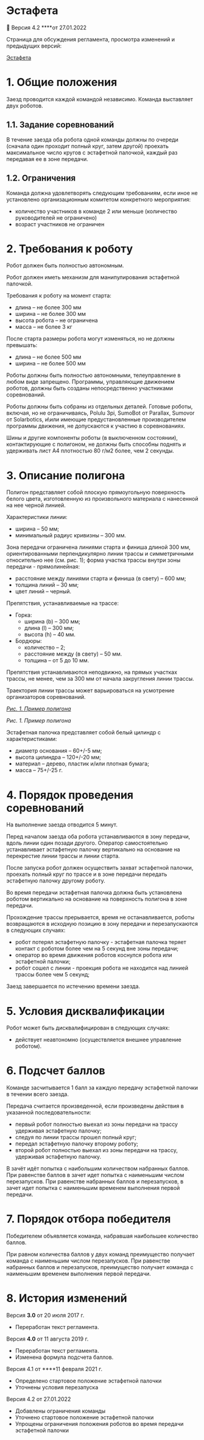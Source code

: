 # Эстафета

<aside>
📌 Версия 4.2 ****от 27.01.2022

</aside>

Страница для обсуждения регламента, просмотра изменений и предыдущих версий:

[Эстафета](../%D0%A0%D0%B5%D0%B3%D0%BB%D0%B0%D0%BC%D0%B5%D0%BD%D1%82%D1%8B%20cf894/%D0%AD%D1%81%D1%82%D0%B0%D1%84%D0%B5%D1%82%D0%B0%20b6f74.md) 

# 1. Общие положения

Заезд проводится каждой командой независимо. Команда выставляет двух роботов.

## 1.1.	Задание соревнований

В течение заезда оба робота одной команды должны по очереди (сначала один проходит полный круг, затем другой) проехать максимальное число кругов с эстафетной палочкой, каждый раз передавая ее в зоне передачи.

## 1.2. Ограничения

Команда должна удовлетворять следующим требованиям, если иное не установлено организационным комитетом конкретного мероприятия:

- количество участников в команде 2 или меньше (количество руководителей не ограничено)
- возраст участников не ограничен

# 2. Требования к роботу

Робот должен быть полностью автономным.

Робот должен иметь механизм для манипулирования эстафетной палочкой.

Требования к роботу на момент старта:

- длина – не более 300 мм
- ширина – не более 300 мм
- высота робота – не ограничена
- масса – не более 3 кг

После старта размеры робота могут изменяться, но не должны превышать:

- длина – не более 500 мм
- ширина – не более 500 мм

Роботы должны быть полностью автономными, телеуправление в любом виде запрещено. Программы, управляющие движением роботов, должны быть созданы непосредственно участниками соревнований.

Роботы должны быть собраны из отдельных деталей. Готовые роботы, включая, но не ограничиваясь, Polulu 3pi, SumoBot от Parallax, Sumovor от Solarbotics, и\или имеющие предустановленные производителем программы движения, не допускаются к участию в соревнованиях.

Шины и другие компоненты роботы (в выключенном состоянии), контактирующие с полигоном, не должны быть способны поднять и удерживать лист A4 плотностью 80 г/м2 более, чем 2 секунды.

# 3. Описание полигона

Полигон представляет собой плоскую прямоугольную поверхность белого цвета, изготовленную из произвольного материала с нанесенной на нее черной линией.

Характеристики линии:

- ширина – 50 мм;
- минимальный радиус кривизны – 300 мм.

Зона передачи ограничена линиями старта и финиша длиной 300 мм, ориентированными перпендикулярно линии трассы и симметричными относительно нее (см. рис. 1); форма участка трассы внутри зоны передачи - прямолинейная:

- расстояние между линиями старта и финиша (в свету) – 600 мм;
- толщина линий – 30 мм;
- цвет линий – черный.

Препятствия, устанавливаемые на трассе:

- Горка:
    - ширина (b) – 300 мм;
    - длина (l) – 300 мм;
    - высота (h) – 40 мм.
- Бордюры:
    - количество – 2;
    - расстояние между (в свету) – 50 мм.
    - толщина – от 5 до 10 мм.

Препятствия устанавливаются неподвижно, на прямых участках трассы, не менее, чем за 300 мм от начала закругления линии трассы.

Траектория линии трассы может варьироваться на усмотрение организаторов соревнований.

[*Рис. 1. Пример полигона*](https://lh3.googleusercontent.com/KyLNabCHqM4k5vQebUwF0LEFsFtAiustAE-6ZuBuXEcodIGHcefX54IKnSEQ9lI2q6C65DaDHOgT088ZeHVJSeWCuN00dCoPZ5xPrmShSnj3NxqJVIx16FH4Nrsg98TBf1uuTl8B)

*Рис. 1. Пример полигона*

Эстафетная палочка представляет собой белый цилиндр с характеристиками:

- диаметр основания – 60+/-5 мм;
- высота цилиндра – 120+/-20 мм;
- материал – дерево, пластик и/или плотная бумага;
- масса – 75+/-25 г.

# 4. Порядок проведения соревнований

На выполнение заезда отводится 5 минут.

Перед началом заезда оба робота устанавливаются в зону передачи, вдоль линии один позади другого. Оператор самостоятельно устанавливает эстафетную палочку вертикально на основание на перекрестие линии трассы и линии старта.

После запуска робот должен осуществить захват эстафетной палочки, проехать полный круг по трассе и в зоне передачи передать эстафетную палочку другому роботу.

Во время передачи эстафетная палочка должна быть установлена роботом вертикально на основание на поверхность полигона в зоне передачи.

Прохождение трассы прерывается, время не останавливается, роботы возвращаются в исходную позицию в зону передачи и перезапускаются в следующих случаях:

- робот потерял эстафетную палочку - эстафетная палочка теряет контакт с роботом более чем на 5 секунд вне зоны передачи;
- оператор во время движения роботов коснулся робота или эстафетной палочки;
- робот сошел с линии - проекция робота не находится над линией трассы более чем 5 секунд;

Заезд завершается по истечению времени заезда.

# 5. Условия дисквалификации

Робот может быть дисквалифицирован в следующих случаях:

- действует неавтономно (осуществляется внешнее управление роботом).

# 6. Подсчет баллов

Команде засчитывается 1 балл за каждую передачу эстафетной палочки в течении всего заезда.

Передача считается произведенной, если произведены действия в указанной последовательности:

- первый робот полностью выехал из зоны передачи на трассу удерживая эстафетную палочку;
- следуя по линии трассы прошел полный круг;
- передал эстафетную палочку второму роботу;
- второй робот полностью выехал из зоны передачи на трассу, удерживая эстафетную палочку.

В зачёт идёт попытка с наибольшим количеством набранных баллов. При равенстве баллов в зачет идет попытка с наименьшим числом перезапусков. При равенстве набранных баллов и перезапусков, в зачет идет попытка с наименьшим временем выполнения первой передачи.

# 7. Порядок отбора победителя

Победителем объявляется команда, набравшая наибольшее количество баллов.

При равном количества баллов у двух команд преимущество получает команда с наименьшим числом перезапусков. При равенстве набранных баллов и перезапусков, преимущество получает команда с наименьшим временем выполнения первой передачи.

# 8. История изменений

Версия **3.0** от 20 июля 2017 г.

- Переработан текст регламента.

Версия **4.0** от 11 августа 2019 г.

- Переработан текст регламента.
- Изменена формула подсчета баллов.

Версия 4.1 от ****11 февраля 2021 г.

- Определено стартовое положение эстафетной палочки
- Уточнены условия перезапуска

Версия 4.2 от 27.01.2022

- Добавлены ограничения команды
- Уточнено стартовое положение эстафетной палочки
- Упрощены ограничения положения роботов во время передачи эстафетной палочки